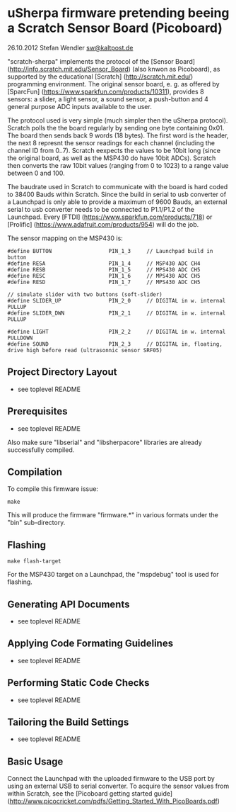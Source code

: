 uSherpa firmware pretending beeing a Scratch Sensor Board (Picoboard) 
=====================================================================

26.10.2012 Stefan Wendler
sw@kaltpost.de

"scratch-sherpa" implements the protocol of the [Sensor Board] (http://info.scratch.mit.edu/Sensor_Board) 
(also knwon as Picoboard), as supported by the educational [Scratch] (http://scratch.mit.edu/) 
programming environment. The original sensor board, e. g. as offered by 
[SparcFun] (https://www.sparkfun.com/products/10311), provides 8 sensors:
a slider, a light sensor, a sound sensor, a push-button and 4 general purpose ADC inputs available 
to the user. 

The protocol used is very simple (much simpler then the uSherpa protocol). Scratch polls the the board
regularly by sending one byte containing 0x01. The board then sends back 9 words (18 bytes). The first
word is the header, the next 8 represnt the sensor readings for each channel (including the channel ID 
from 0..7). Scratch eexpects the values to be 10bit long (since the original board, as well as the MSP430
do have 10bit ADCs). Scratch then converts the raw 10bit values (ranging from 0 to 1023) to a range
value between 0 and 100. 

The baudrate used in Scratch to communicate with the board is hard coded to 38400 Bauds within Scratch. 
Since the build in serial to usb converter of a Launchpad is only able to provide a maximum of 9600 Bauds, 
an external serial to usb converter needs to be connected to P1.1/P1.2 of the Launchpad. Every 
[FTDI] (https://www.sparkfun.com/products/718) or
[Prolific] (https://www.adafruit.com/products/954) will do the job. 

The sensor mapping on the MSP430 is:

	#define BUTTON					PIN_1_3		// Launchpad build in button
	#define RESA					PIN_1_4		// MSP430 ADC CH4
	#define RESB					PIN_1_5		// MPS430 ADC CH5
	#define RESC					PIN_1_6     // MPS430 ADC CH5
	#define RESD					PIN_1_7     // MPS430 ADC CH5

	// simulate slider with two buttons (soft-slider)
	#define SLIDER_UP				PIN_2_0		// DIGITAL in w. internal PULLUP
	#define SLIDER_DWN				PIN_2_1		// DIGITAL in w. internal PULLUP

	#define LIGHT					PIN_2_2		// DIGITAL in w. internal PULLDOWN
	#define SOUND					PIN_2_3		// DIGITAL in, floating, drive high before read (ultrasonnic sensor SRF05)


Project Directory Layout
------------------------

* see toplevel README


Prerequisites
-------------

* see toplevel README

Also make sure "libserial" and "libsherpacore" libraries are already successfully compiled.


Compilation
------------

To compile this firmware issue:

	make

This will produce the firmware "firmware.*" in various formats under the "bin" sub-directory. 


Flashing
--------

	make flash-target

For the MSP430 target on a Launchpad, the "mspdebug" tool is used for flashing. 


Generating API Documents
------------------------

* see toplevel README


Applying Code Formating Guidelines
----------------------------------

* see toplevel README


Performing Static Code Checks
-----------------------------

* see toplevel README


Tailoring the Build Settings
----------------------------

* see toplevel README


Basic Usage
----------------------------

Connect the Launchpad with the uploaded firmware to the USB port by using an external USB to serial
converter. To acquire the sensor values from within Scratch, see the 
[Picoboard getting started guide] (http://www.picocricket.com/pdfs/Getting_Started_With_PicoBoards.pdf)
 
